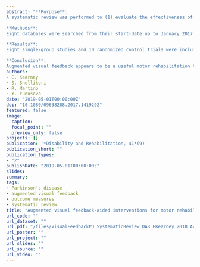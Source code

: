 ```yaml
---
abstract: "**Purpose**:
A systematic review was performed to (1) evaluate the effectiveness of augmented visual feedback-based treatments for motor rehabilitation in Parkinson's disease, and (2) examine treatment design factors associated with enhanced outcomes following these treatments.\n

**Methods**:
Eight databases were searched from their start-date up to January 2017 using the key terms Parkinson's Disease and augmented visual feedback. Two independent raters screened the abstracts and full articles for inclusion. Relevant data were extracted and summarized, and methodological quality of accepted articles was assessed.\n

**Results**:
Eight single-group studies and 10 randomized control trials were included in the review. Augmented visual feedback-based treatments resulted in improved outcomes with small to large effect sizes post-treatment for the majority of impairment, activity, participation, and global motor function measures, and these improvements were often superior to traditional rehabilitation/education programs. Enhanced treatment outcomes were observed in studies that provided large amounts and high intensities of treatment; gamified feedback; and provided knowledge of performance feedback in real-time on 100% of practice trials.\n

**Conclusion**:
Augmented visual feedback appears to be a useful motor rehabilitation tool in Parkinson's disease; however, high-quality, rigorous studies remain limited. Future studies should consider factors that enhance rehabilitation outcomes when designing augmented visual feedback-based interventions. Implications for rehabilitation Augmented visual feedback is a useful tool for motor rehabilitation in Parkinson's disease; augmented visual feedback-based treatments are often superior to traditional programs. These treatments are associated with improved outcomes in impairment, activity, participation, and global motor function domains. Rehabilitation professionals can optimize their use of augmented visual feedback-based treatments by providing large amounts and a high intensity of treatment, gamifying feedback, and providing knowledge of performance feedback in real-time and at a high frequency."
authors:
- E. Kearney
- S. Shellikeri
- R. Martino
- Y. Yunusova
date: "2019-05-01T00:00:00Z"
doi: "10.1080/09638288.2017.1419292"
featured: false
image:
  caption: 
  focal_point: ""
  preview_only: false
projects: []
publication: '*Disability and Rehabilitation, 41*(9)'
publication_short: ""
publication_types:
- "2"
publishDate: "2019-05-01T00:00:00Z"
slides: 
summary:
tags:
- Parkinson's disease
- augmented visual feedback
- outcome measures
- systematic review
title: "Augmented visual feedback-aided interventions for motor rehabilitation in Parkinson's disease: A systematic review"
url_code: ""
url_dataset: ""
url_pdf: "/files/VisualFeedbackPD_SystematicReview_DAR_EKearney_2018_AcceptedManuscript.pdf"
url_poster: ""
url_project: ""
url_slides: ""
url_source: ""
url_video: ""
---
```

